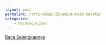 ```yaml
---
layout: post
permalink: /arti-mimpi-dijemput-naik-kereta/
categories:
    - Uncategorized
---
```


[Baca Selengkapnya](/08)